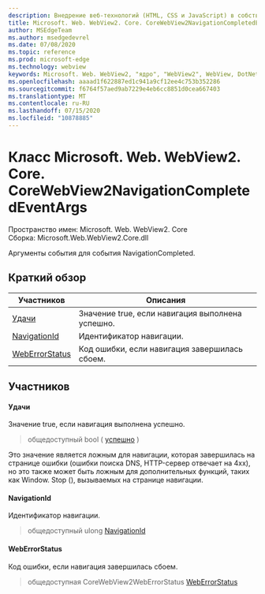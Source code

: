 ```yaml
---
description: Внедрение веб-технологий (HTML, CSS и JavaScript) в собственные приложения с помощью элемента управления Microsoft Edge WebView2
title: Microsoft. Web. WebView2. Core. CoreWebView2NavigationCompletedEventArgs
author: MSEdgeTeam
ms.author: msedgedevrel
ms.date: 07/08/2020
ms.topic: reference
ms.prod: microsoft-edge
ms.technology: webview
keywords: Microsoft. Web. WebView2, "ядро", "WebView2", WebView, DotNet, WPF, WinForms, App, EDGE, CoreWebView2, CoreWebView2Controller, браузерный элемент управления, EDGE HTML, Microsoft. Web. WebView2
ms.openlocfilehash: aaaad1f622887ed1c941a9cf12ee4c753b352286
ms.sourcegitcommit: f6764f57aed9ab7229e4eb6cc8851d0cea667403
ms.translationtype: MT
ms.contentlocale: ru-RU
ms.lasthandoff: 07/15/2020
ms.locfileid: "10878885"
---
```

# Класс Microsoft. Web. WebView2. Core. CoreWebView2NavigationCompletedEventArgs 

Пространство имен: Microsoft. Web. WebView2. Core \
Сборка: Microsoft.Web.WebView2.Core.dll

Аргументы события для события NavigationCompleted.

## Краткий обзор

 Участников                        | Описания
--------------------------------|---------------------------------------------
[Удачи](#issuccess) | Значение true, если навигация выполнена успешно.
[NavigationId](#navigationid) | Идентификатор навигации.
[WebErrorStatus](#weberrorstatus) | Код ошибки, если навигация завершилась сбоем.

## Участников

#### Удачи 

Значение true, если навигация выполнена успешно.

> общедоступный bool ( [успешно](#issuccess) )

Это значение является ложным для навигации, которая завершилась на странице ошибки (ошибки поиска DNS, HTTP-сервер отвечает на 4xx), но это также может быть ложным для дополнительных функций, таких как Window. Stop (), вызываемых на странице навигации.

#### NavigationId 

Идентификатор навигации.

> общедоступный ulong [NavigationId](#navigationid)

#### WebErrorStatus 

Код ошибки, если навигация завершилась сбоем.

> общедоступная CoreWebView2WebErrorStatus [WebErrorStatus](#weberrorstatus)

